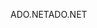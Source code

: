 <span data-ttu-id="682db-101">ADO.NET</span><span class="sxs-lookup"><span data-stu-id="682db-101">ADO.NET</span></span>